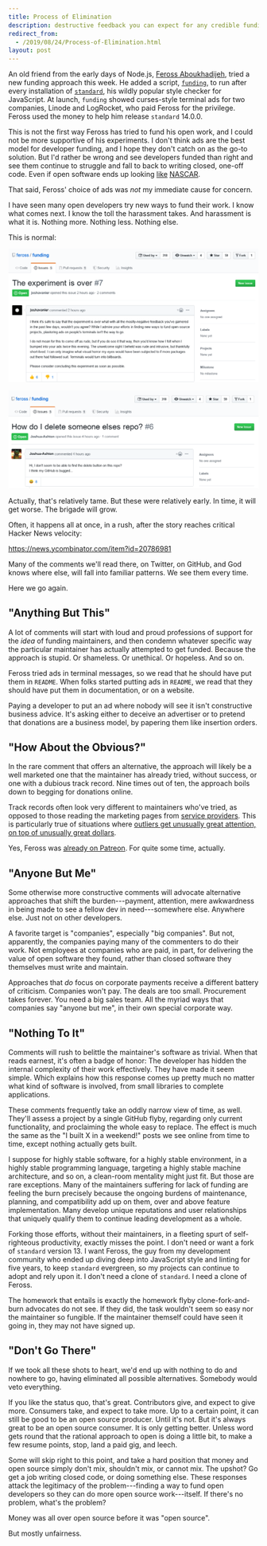 ```yaml
---
title: Process of Elimination
description: destructive feedback you can expect for any credible funding idea
redirect_from:
  - /2019/08/24/Process-of-Elimination.html
layout: post
---
```


An old friend from the early days of Node.js, [Feross Aboukhadijeh](https://feross.org), tried a new funding approach this week.  He added a script, [`funding`](https://www.npmjs.com/package/funding), to run after every installation of [`standard`](https://www.npmjs.com/package/standard), his wildly popular style checker for JavaScript.  At launch, `funding` showed curses-style terminal ads for two companies, Linode and LogRocket, who paid Feross for the privilege.  Feross used the money to help him release `standard` 14.0.0.

This is not the first way Feross has tried to fund his open work, and I could not be more supportive of his experiments.  I don't think ads are the best model for developer funding, and I hope they don't catch on as the go-to solution.  But I'd rather be wrong and see developers funded than right and see them continue to struggle and fall to back to writing closed, one-off code.  Even if open software ends up looking [like](https://en.wikipedia.org/wiki/File:JimmieJohnsonAugust2007.jpg) [NASCAR](https://commons.wikimedia.org/wiki/File:NASCAR_practice.jpg).

That said, Feross' choice of ads was _not_ my immediate cause for concern.

I have seen many open developers try new ways to fund their work.  I know what comes next.  I know the toll the harassment takes.  And harassment is what it is.  Nothing more.  Nothing less.  Nothing else.

This is normal:

<a class="noglyph" href="/images/experiment-over.png"><img alt='"The experiment is over"' src="/images/experiment-over.png"></a>

<a class="noglyph" href="/images/delete-repo.png"><img alt='"How do I delete someone elses repo?"' src="/images/delete-repo.png"></a>

Actually, that's relatively tame.  But these were relatively early.  In time, it will get worse.  The brigade will grow.

Often, it happens all at once, in a rush, after the story reaches critical Hacker News velocity:

<https://news.ycombinator.com/item?id=20786981>

Many of the comments we'll read there, on Twitter, on GitHub, and God knows where else, will fall into familiar patterns.  We see them every time.

Here we go again.

## "Anything But This"

A lot of comments will start with loud and proud professions of support for the _idea_ of funding maintainers, and then condemn whatever specific way the particular maintainer has actually attempted to get funded.  Because the approach is stupid.  Or shameless.  Or unethical.  Or hopeless.  And so on.

Feross tried ads in terminal messages, so we read that he should have put them in `README`.  When folks started putting ads in `README`, we read that they should have put them in documentation, or on a website.

Paying a developer to put an ad where nobody will see it isn't constructive business advice.  It's asking either to deceive an advertiser or to pretend that donations are a business model, by papering them like insertion orders.

## "How About the Obvious?"

In the rare comment that offers an alternative, the approach will likely be a well marketed one that the maintainer has already tried, without success, or one with a dubious track record.  Nine times out of ten, the approach boils down to begging for donations online.

Track records often look very different to maintainers who've tried, as opposed to those reading the marketing pages from [service providers](https://blog.licensezero.com/2019/03/16/sustainability-as-a-service.html).  This is particularly true of situations where [outliers get unusually great attention, on top of unusually great dollars](https://reference.kemitchell.com/top-donations-developers.html).

Yes, Feross was [already on Patreon](https://patreon.com/feross).  For quite some time, actually.

## "Anyone But Me"

Some otherwise more constructive comments will advocate alternative approaches that shift the burden---payment, attention, mere awkwardness in being made to see a fellow dev in need---somewhere else.  Anywhere else.  Just not on other developers.

A favorite target is "companies", especially "big companies".  But not, apparently, the companies paying many of the commenters to do their work.  Not employees at companies who are paid, in part, for delivering the value of open software they found, rather than closed software they themselves must write and maintain.

Approaches that _do_ focus on corporate payments receive a different battery of criticism.  Companies won't pay.  The deals are too small.  Procurement takes forever.  You need a big sales team.  All the myriad ways that companies say "anyone but me", in their own special corporate way.

## "Nothing To It"

Comments will rush to belittle the maintainer's software as trivial.  When that reads earnest, it's often a badge of honor:  The developer has hidden the internal complexity of their work effectively.  They have made it seem simple.  Which explains how this response comes up pretty much no matter what kind of software is involved, from small libraries to complete applications.

These comments frequently take an oddly narrow view of time, as well.  They'll assess a project by a single GitHub flyby, regarding only current functionality, and proclaiming the whole easy to replace.  The effect is much the same as the "I built X in a weekend!" posts we see online from time to time, except nothing actually gets built.

I suppose for highly stable software, for a highly stable environment, in a highly stable programming language, targeting a highly stable machine architecture, and so on, a clean-room mentality might just fit.  But those are rare exceptions.  Many of the maintainers suffering for lack of funding are feeling the burn precisely because the ongoing burdens of maintenance, planning, and compatibility add up on them, over and above feature implementation.  Many develop unique reputations and user relationships that uniquely qualify them to continue leading development as a whole.

Forking those efforts, without their maintainers, in a fleeting spurt of self-righteous productivity, exactly misses the point.  I don't need or want a fork of `standard` version 13.  I want Feross, the guy from my development community who ended up diving deep into JavaScript style and linting for five years, to keep `standard` evergreen, so my projects can continue to adopt and rely upon it.  I don't need a clone of `standard`.  I need a clone of Feross.

The homework that entails is exactly the homework flyby clone-fork-and-burn advocates do not see.  If they did, the task wouldn't seem so easy nor the maintainer so fungible.  If the maintainer themself could have seen it going in, they may not have signed up.

## "Don't Go There"

If we took all these shots to heart, we'd end up with nothing to do and nowhere to go, having eliminated all possible alternatives.  Somebody would veto everything.

If you like the status quo, that's great.  Contributors give, and expect to give more.  Consumers take, and expect to take more.  Up to a certain point, it can still be good to be an open source producer.  Until it's not.  But it's always great to be an open source consumer.  It is only getting better.  Unless word gets round that the rational approach to open is doing a little bit, to make a few resume points, stop, land a paid gig, and leech.

Some will skip right to this point, and take a hard position that money and open source simply don't mix, shouldn't mix, or cannot mix.  The upshot?  Go get a job writing closed code, or doing something else.  These responses attack the legitimacy of the problem---finding a way to fund open developers so they can do more open source work---itself.  If there's no problem, what's the problem?

Money was all over open source before it was "open source".

But mostly unfairness.

